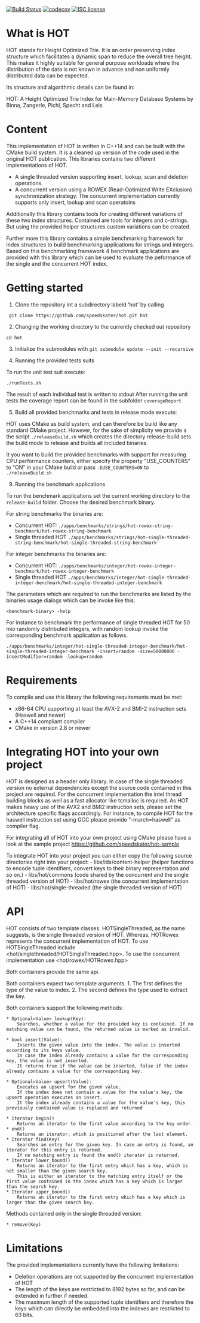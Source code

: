 [![Build Status](https://travis-ci.org/speedskater/hot.svg?branch=master)](https://travis-ci.org/speedskater/hot) [![codecov](https://codecov.io/gh/speedskater/hot/branch/master/graph/badge.svg)](https://codecov.io/gh/speedskater/hot) [![ISC license](http://img.shields.io/badge/license-ISC-brightgreen.svg)](https://github.com/speedskater/hot/blob/master/LICENSE)

# What is HOT
HOT stands for Height Optimized Trie.
It is an order preserving index structure which facilitates a dynamic span to reduce the overall tree height.
This makes it highly suitable for general purpose workloads where the distribution of the data is not known in advance and
non uniformly distributed data can be expected.

Its structure and algorithmic details can be found in:

HOT: A Height Optimized Trie Index for Main-Memory Database Systems
by Binna, Zangerle, Pichl, Specht and Leis

# Content

This implementation of HOT is written in C++14 and can be built with the CMake build system.
It is a cleaned up version of the code used in the original HOT publication.
This libraries contains two different implementations of HOT.
 * A single threaded version supporting insert, lookup, scan and deletion operations.
 * A concurrent version using a ROWEX (Read-Optimized Write EXclusion) synchronization strategy. The concurrent implementation currently supports only insert, lookup and scan operatoins

Additionally this library contains tools for creating different variations of these two index structures.
Contained are tools for integers and c-strings. But using the provided helper structures custom variations can be created.

Further more this library contains a simple benchmarking framework for index structures to build benchmarking applications for strings and integers.
Based on this benchmarking framework 4 benchmark applications are provided with this library which can be used to evaluate the peformance of the single and the concurrent HOT index.

# Getting started

1. Clone the repository int a subdirectory labeld 'hot' by calling

``` git clone https://github.com/speedskater/hot.git hot```

2. Changing the working directory to the currently checked out repository

```cd hot```

3. Initialize the submodules with
```git submodule update --init --recursive ```

4. Running the provided tests suits

To run the unit test suit execute:

```./runTests.sh```

The result of each individual test is written to stdout
After running the unit tests the coverage report can be found in the subfolder `coverageReport`

5. Build all provided benchmarks and tests in release mode execute:

HOT uses CMake as build system, and can therefore be build like any standard CMake project.
However, for the sake of simplicity we provide a the script `./releaseBuild.sh` which creates the directory release-build sets the build mode to release and
builds all included binaries.

It you want to build the provided benchmarks with support for measuring CPU performance counters, either specify the property "USE_COUNTERS" to "ON" in your CMake build
or pass `-DUSE_COUNTERS=ON` to `./releaseBuild.sh`


9. Running the benchmark applications

To run the benchmark applications set the current working directory to the `release-build` folder.
Choose the desired benchmark binary.

For string benchmarks the binaries are:
 * Concurrent HOT: ```./apps/benchmarks/strings/hot-rowex-string-benchmark/hot-rowex-string-benchmark```
 * Single threaded HOT ```./apps/benchmarks/strings/hot-single-threaded-string-benchmark/hot-single-threaded-string-benchmark```

For integer benchmarks the binaries are:
 *  Concurrent HOT: ```./apps/benchmarks/integer/hot-rowex-integer-benchmark/hot-rowex-integer-benchmark```
 *  Single threaded HOT ```./apps/benchmarks/integer/hot-single-threaded-integer-benchmark/hot-single-threaded-integer-benchmark```

The parameters which are required to run the benchmarks are listed by the binaries usage dialogs which can be invoke like this:

    <benchmark-binary> -help

For instance to benchmark the performance of single threaded HOT for 50 mio randomly distributed integers, with random lookup invoke the corresponding
benchmark application as follows.

    ./apps/benchmarks/integer/hot-single-threaded-integer-benchmark/hot-single-threaded-integer-benchmark -insert=random -size=50000000 -insertModifier=random -lookup=random

# Requirements

To compile and use this library the following requirements must be met:
 * x86-64 CPU supporting at least the AVX-2 and BMI-2 instruction sets (Haswell and newer)
 * A C++14 compliant compiler
 * CMake in version 2.8 or newer

# Integrating HOT into your own project

HOT is designed as a header only library. In case of the single threaded version no external dependencies except the source code contained in this project are required.
For the concurrent implementation the intel thread building blocks as well as a fast allocator like tcmalloc is required.
As HOT makes heavy use of the AVX2 and BMI2 instruction sets, please set the architecture specific flags accordingly.
For instance, to compile HOT for the haswell instruction set using GCC please provide "-march=haswell" as compiler flag.

For integrating all of HOT into your own project using CMake please have a look at the sample project
    https://github.com/speedskater/hot-sample

To integrate HOT into your project you can either copy the following source directories right into your project:
    - libs/idx/content-helper (helper functions to encode tuple identifiers, convert keys to their binary representation and so on.)
    - libs/hot/commons (code shared by the concurrent and the single threaded version of HOT)
    - libs/hot/rowex (the concurrent implementation of HOT)
    - libs/hot/single-threaded (the single threaded version of HOT)


# API

HOT consists of two template classes.
HOTSingleThreaded, as the name suggests, is the single threaded version of HOT. Whereas, HOTRowex represents the concurrent implementation of HOT.
To use HOTSingleThreaded include <hot/singlethreaded/HOTSingleThreaded.hpp>. To use the concurrent implementation use <hot/rowex/HOTRowex.hpp>

Both containers provide the same api.

Both containers expect two template arguments.
    1. The first defines the type of the value to index.
    2. The second defines the type used to extract the key.

Both containers support the following methods:

    * Optional<Value> lookup(Key):
        Searches, whether a value for the provided key is contained. If no matching value can be found, the returned value is marked as invalid.

    * bool insert(Value):
        Inserts the given value into the index. The value is inserted according to its keys value.
        In case the index already contains a value for the corresponding key, the value is not inserted.
        It returns true if the value can be inserted, false if the index already contains a value for the corresponding key.

    * Optional<Value> upsert(Value):
        Executes an upsert for the given value.
        If the index does not contain a value for the value's key, the upsert operation executes an insert.
        It the index already contains a value for the value's key, this previously contained value is replaced and returned

    * Iterator begin()
        Returns an iterator to the first value according to the key order.
    * end()
        Returns an iterator, which is positioned after the last element.
    * Iterator find(Key)
        Searches an entry for the given key. In case an entry is found, an iterator for this entry is returned.
        If no matching entry is found the end() iterator is returned.
    * Iterator lower_bound()
        Returns an iterator to the first entry which has a key, which is not smaller than the given search key.
        This is either an iterator to the matching entry itself or the first value contained in the index which has a key which is larger than the search key.
    * Iterator upper_bound()
        Returns an iterator to the first entry which has a key which is larger than the given search key.

Methods contained only in the single threaded version:

    * remove(Key)

# Limitations

The provided implementations currently have the following limitations:

 * Deletion operations are not supported by the concurrent implementation of HOT
 * The length of the keys are restricted to 8192 bytes so far, and can be extended in further if needed.
 * The maximum length of the supported tuple identifiers and therefore the keys which can directly be embedded into the indexes are restricted to 63 bits.
